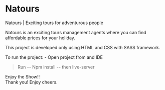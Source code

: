 # Natours
Natours | Exciting tours for adventurous people


Natours is an exciting tours management agents where you can find affordable prices for your holiday. 

This project is developed only using HTML and CSS with SASS framework. 

To run the project: - 
Open project from and IDE 

>Run -- Npm install -- then 
> live-server

Enjoy the Show!!      
Thank you! 
Enjoy cheers. 
